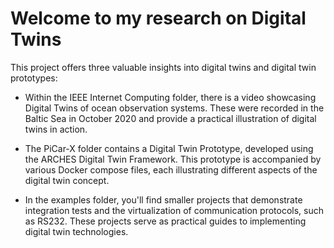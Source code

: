 # Welcome to my research on Digital Twins

This project offers three valuable insights into digital twins and digital twin prototypes:

- Within the IEEE Internet Computing folder, there is a video showcasing Digital Twins of ocean observation systems. These were recorded in the Baltic Sea in October 2020 and provide a practical illustration of digital twins in action.

- The PiCar-X folder contains a Digital Twin Prototype, developed using the ARCHES Digital Twin Framework. This prototype is accompanied by various Docker compose files, each illustrating different aspects of the digital twin concept.
  
- In the examples folder, you'll find smaller projects that demonstrate integration tests and the virtualization of communication protocols, such as RS232. These projects serve as practical guides to implementing digital twin technologies.